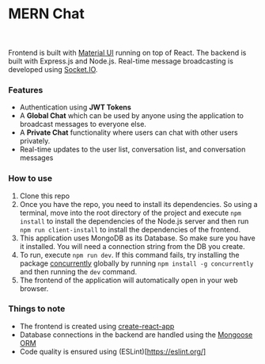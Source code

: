 # MERN Chat

<br/><br/>
Frontend is built with [Material UI](https://material-ui.com/) running on top of React.
The backend is built with Express.js and Node.js.
Real-time message broadcasting is developed using [Socket.IO](https://socket.io/).

### Features

- Authentication using **JWT Tokens**
- A **Global Chat** which can be used by anyone using the application to broadcast messages to everyone else.
- A **Private Chat** functionality where users can chat with other users privately.
- Real-time updates to the user list, conversation list, and conversation messages

### How to use

1. Clone this repo
2. Once you have the repo, you need to install its dependencies. So using a terminal, move into the root directory of the project and execute `npm install` to install the dependencies of the Node.js server and then run `npm run client-install` to install the dependencies of the frontend.
3. This application uses MongoDB as its Database. So make sure you have it installed. You will need a connection string from the DB you create.
4. To run, execute `npm run dev`. If this command fails, try installing the package [concurrently](https://www.npmjs.com/package/concurrently) globally by running `npm install -g concurrently` and then running the `dev` command.
5. The frontend of the application will automatically open in your web browser.

### Things to note

- The frontend is created using [create-react-app](https://github.com/facebook/create-react-app)
- Database connections in the backend are handled using the [Mongoose ORM](https://mongoosejs.com/)
- Code quality is ensured using (ESLint)[https://eslint.org/]
